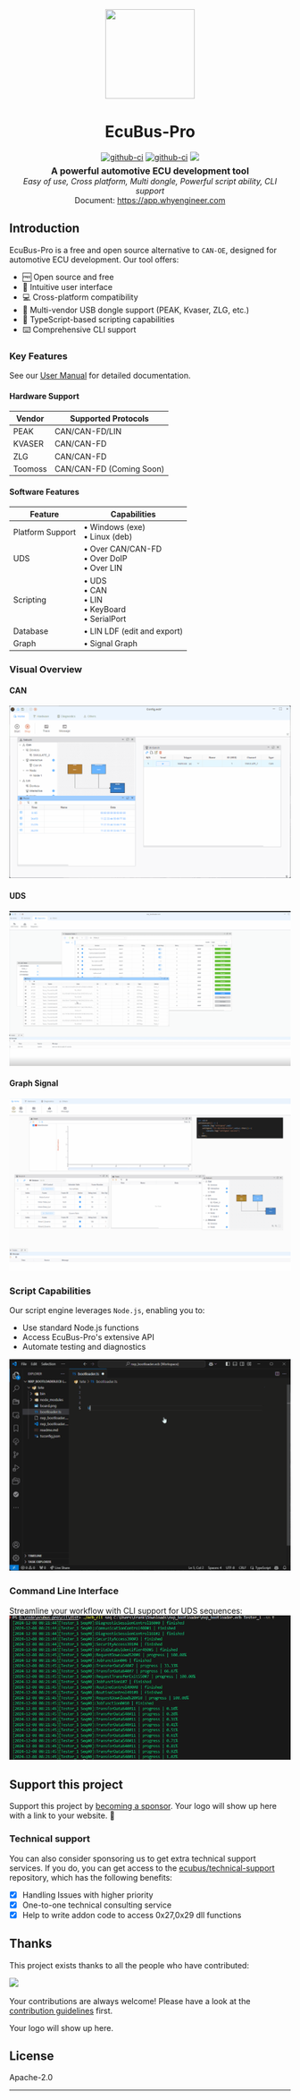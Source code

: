 <div align="center">
  <a href="https://app.whyengineer.com">
    <img width="160" height="160" src="https://ecubus.oss-cn-chengdu.aliyuncs.com/img/logo256.png">
  </a>

  <h1>EcuBus-Pro</h1>

   <div style="margin:5px; display: flex; justify-content: center; align-items: center;gap:4px">
    <a href="https://github.com/ecubus/EcuBus-Pro/releases">
      <img src="https://github.com/ecubus/EcuBus-Pro/actions/workflows/build.yml/badge.svg" alt="github-ci" />
    </a>
    <a href="https://github.com/ecubus/EcuBus-Pro/releases">
      <img src="https://github.com/ecubus/EcuBus-Pro/actions/workflows/build-linux.yml/badge.svg" alt="github-ci" />
    </a>
    <a href="https://github.com/ecubus/EcuBus-Pro">
       <img src="https://img.shields.io/github/stars/ecubus/EcuBus-Pro"/>
    </a>
  </div>
  <b style="font-size:16px">A powerful automotive ECU development tool</b><br/>
  <i>Easy of use, Cross platform, Multi dongle, Powerful script ability, CLI support</i><br/>
  Document: <a href="https://app.whyengineer.com">https://app.whyengineer.com</a>
</div>

## Introduction

EcuBus-Pro is a free and open source alternative to `CAN-OE`, designed for automotive ECU development. Our tool offers:

* 🆓 Open source and free
* 🚀 Intuitive user interface
* 💻 Cross-platform compatibility
* 🔌 Multi-vendor USB dongle support (PEAK, Kvaser, ZLG, etc.)
* 📝 TypeScript-based scripting capabilities
* ⌨️ Comprehensive CLI support

### Key Features

See our [User Manual](./docs/um/concept.md) for detailed documentation.

#### Hardware Support

| Vendor | Supported Protocols |
|--------|-------------------|
| PEAK | CAN/CAN-FD/LIN |
| KVASER | CAN/CAN-FD |
| ZLG | CAN/CAN-FD |
| Toomoss | CAN/CAN-FD (Coming Soon) |

#### Software Features

| Feature | Capabilities |
|---------|-------------|
| Platform Support | • Windows (exe)<br>• Linux (deb) |
| UDS | • Over CAN/CAN-FD<br>• Over DoIP<br>• Over LIN |
| Scripting | • UDS<br>• CAN<br>• LIN<br>• KeyBoard<br>• SerialPort |
| Database | • LIN LDF (edit and export) |
| Graph | • Signal Graph |

### Visual Overview

#### CAN
![base1](./docs/about/base1.gif)

#### UDS
![base1](./docs/about/uds.gif)

#### Graph Signal
![base1](./docs/about/graph.gif)

### Script Capabilities
Our script engine leverages `Node.js`, enabling you to:
- Use standard Node.js functions
- Access EcuBus-Pro's extensive API
- Automate testing and diagnostics

![base1](./docs/um/script1.gif)

### Command Line Interface
Streamline your workflow with CLI support for UDS sequences:
![base1](./docs/about/seq.png)

## Support this project

Support this project by [becoming a sponsor](./docs/about/sponsor). Your logo will show up here with a link to your website. 🙏

### Technical support

You can also consider sponsoring us to get extra technical support services. If you do, you can get access to the [ecubus/technical-support](https://github.com/ecubus/technical-support) repository, which has the following benefits:

- [X] Handling Issues with higher priority
- [X] One-to-one technical consulting service
- [X] Help to write addon code to access 0x27,0x29 dll functions

## Thanks

This project exists thanks to all the people who have contributed:

<a href="https://github.com/ecubus/EcuBus-Pro/graphs/contributors"><img src="https://opencollective.com/ecubus/contributors.svg?width=890&amp;button=false"></a>

Your contributions are always welcome! Please have a look at the [contribution guidelines](./.github/contributing.md) first.

Your logo will show up here.

## License
Apache-2.0

---

<script setup>
  import 'viewerjs/dist/viewer.css';
import Viewer from 'viewerjs';
import { onMounted,onUnmounted} from 'vue';
onMounted(() => {
  const images = document.querySelectorAll('img[alt="base1"]');
  
   const viewerContainer = document.createElement('div');
   //setup attribute id for viewerContainer
    viewerContainer.setAttribute('id', 'viewerContainer');


  viewerContainer.style.display = 'none';
  document.body.appendChild(viewerContainer);
  //css pointer
  images.forEach(img => img.style.cursor = 'pointer');
  images.forEach(img => viewerContainer.appendChild(img.cloneNode(true)));
  const viewer = new Viewer(viewerContainer, {
    inline: false,
    zoomRatio: 0.1,
  });
  images.forEach((img, index) => {
    img.addEventListener('click', () => {
      viewer.view(index);
    });
  });
});
onUnmounted(() => {
  const viewerContainer = document.getElementById('viewerContainer');
  if (viewerContainer) {
    viewerContainer.remove();
  }
});
</script>


